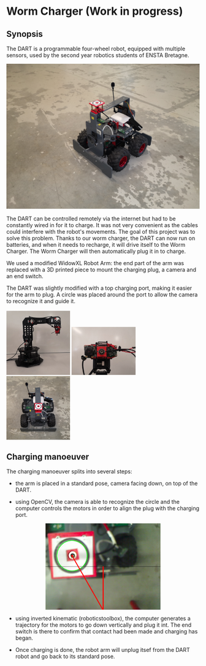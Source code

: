 # Worm Charger (Work in progress)

## Synopsis

The DART is a programmable four-wheel robot, equipped with multiple sensors, used by the second year robotics students of ENSTA Bretagne.

![Dart robot](https://github.com/vivipal/worm-charger/blob/main/figs/dart.jpg)

The DART can be controlled remotely via the internet but had to be constantly wired in for it to charge. It was not very convenient as the cables could interfere with the robot's movements.
The goal of this project was to solve this problem. Thanks to our worm charger, the DART can now run on batteries, and when it needs to recharge, it will drive itself to the Worm Charger.
The Worm Charger will then automatically plug it in to charge.

We used a modified WidowXL Robot Arm: the end part of the arm was replaced with a 3D printed piece to mount the charging plug, a camera and an end switch.


The DART was slightly modified with a top charging port, making it easier for the arm to plug. A circle was placed around the port to allow the camera to recognize it and guide it.
</br></br>
<img src="https://github.com/vivipal/worm-charger/blob/main/figs/arm.jpg" width="33%"/>
<img src="https://github.com/vivipal/worm-charger/blob/main/figs/head_arm.jpg" width="33%"/>
<img src="https://github.com/vivipal/worm-charger/blob/main/figs/dart_top.jpg" width="33%"/>


## Charging manoeuver

The charging manoeuver splits into several steps:

  * the arm is placed in a standard pose, camera facing down, on top of the DART.

  * using OpenCV, the camera is able to recognize the circle and the computer controls the motors in order to align the plug with the charging port.
  
  <img style="display: block;margin-left: auto;margin-right: auto;" src="https://github.com/vivipal/worm-charger/blob/main/figs/robot_view.png" width="300"/>

  * using inverted kinematic (roboticstoolbox), the computer generates a trajectory for the motors to go down vertically and plug it int. The end switch is there to confirm that contact had been made and charging has began.

  * Once charging is done, the robot arm will unplug itsef from the DART robot and go back to its standard pose.

